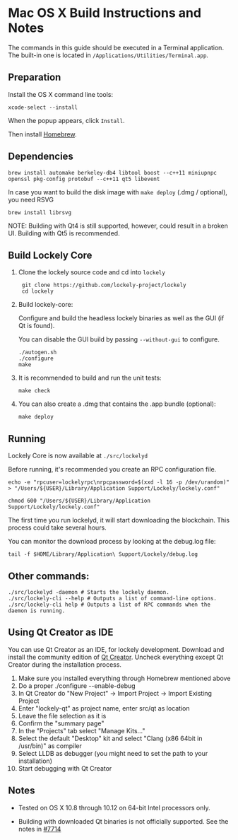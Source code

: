 Mac OS X Build Instructions and Notes
====================================
The commands in this guide should be executed in a Terminal application.
The built-in one is located in `/Applications/Utilities/Terminal.app`.

Preparation
-----------
Install the OS X command line tools:

`xcode-select --install`

When the popup appears, click `Install`.

Then install [Homebrew](http://brew.sh).

Dependencies
----------------------

    brew install automake berkeley-db4 libtool boost --c++11 miniupnpc openssl pkg-config protobuf --c++11 qt5 libevent

In case you want to build the disk image with `make deploy` (.dmg / optional), you need RSVG

    brew install librsvg

NOTE: Building with Qt4 is still supported, however, could result in a broken UI. Building with Qt5 is recommended.

Build Lockely Core
------------------------

1. Clone the lockely source code and cd into `lockely`

        git clone https://github.com/lockely-project/lockely
        cd lockely

2.  Build lockely-core:

    Configure and build the headless lockely binaries as well as the GUI (if Qt is found).

    You can disable the GUI build by passing `--without-gui` to configure.

        ./autogen.sh
        ./configure
        make

3.  It is recommended to build and run the unit tests:

        make check

4.  You can also create a .dmg that contains the .app bundle (optional):

        make deploy

Running
-------

Lockely Core is now available at `./src/lockelyd`

Before running, it's recommended you create an RPC configuration file.

    echo -e "rpcuser=lockelyrpc\nrpcpassword=$(xxd -l 16 -p /dev/urandom)" > "/Users/${USER}/Library/Application Support/Lockely/lockely.conf"

    chmod 600 "/Users/${USER}/Library/Application Support/Lockely/lockely.conf"

The first time you run lockelyd, it will start downloading the blockchain. This process could take several hours.

You can monitor the download process by looking at the debug.log file:

    tail -f $HOME/Library/Application\ Support/Lockely/debug.log

Other commands:
-------

    ./src/lockelyd -daemon # Starts the lockely daemon.
    ./src/lockely-cli --help # Outputs a list of command-line options.
    ./src/lockely-cli help # Outputs a list of RPC commands when the daemon is running.

Using Qt Creator as IDE
------------------------
You can use Qt Creator as an IDE, for lockely development.
Download and install the community edition of [Qt Creator](https://www.qt.io/download/).
Uncheck everything except Qt Creator during the installation process.

1. Make sure you installed everything through Homebrew mentioned above
2. Do a proper ./configure --enable-debug
3. In Qt Creator do "New Project" -> Import Project -> Import Existing Project
4. Enter "lockely-qt" as project name, enter src/qt as location
5. Leave the file selection as it is
6. Confirm the "summary page"
7. In the "Projects" tab select "Manage Kits..."
8. Select the default "Desktop" kit and select "Clang (x86 64bit in /usr/bin)" as compiler
9. Select LLDB as debugger (you might need to set the path to your installation)
10. Start debugging with Qt Creator

Notes
-----

* Tested on OS X 10.8 through 10.12 on 64-bit Intel processors only.

* Building with downloaded Qt binaries is not officially supported. See the notes in [#7714](https://github.com/bitcoin/bitcoin/issues/7714)
